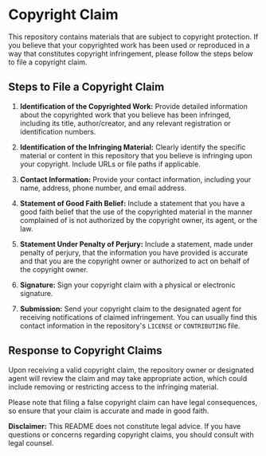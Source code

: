 # Copyright Claim

This repository contains materials that are subject to copyright protection. If you believe that your copyrighted work has been used or reproduced in a way that constitutes copyright infringement, please follow the steps below to file a copyright claim.

## Steps to File a Copyright Claim

1. **Identification of the Copyrighted Work:** Provide detailed information about the copyrighted work that you believe has been infringed, including its title, author/creator, and any relevant registration or identification numbers.

2. **Identification of the Infringing Material:** Clearly identify the specific material or content in this repository that you believe is infringing upon your copyright. Include URLs or file paths if applicable.

3. **Contact Information:** Provide your contact information, including your name, address, phone number, and email address.

4. **Statement of Good Faith Belief:** Include a statement that you have a good faith belief that the use of the copyrighted material in the manner complained of is not authorized by the copyright owner, its agent, or the law.

5. **Statement Under Penalty of Perjury:** Include a statement, made under penalty of perjury, that the information you have provided is accurate and that you are the copyright owner or authorized to act on behalf of the copyright owner.

6. **Signature:** Sign your copyright claim with a physical or electronic signature.

7. **Submission:** Send your copyright claim to the designated agent for receiving notifications of claimed infringement. You can usually find this contact information in the repository's `LICENSE` or `CONTRIBUTING` file.

## Response to Copyright Claims

Upon receiving a valid copyright claim, the repository owner or designated agent will review the claim and may take appropriate action, which could include removing or restricting access to the infringing material.

Please note that filing a false copyright claim can have legal consequences, so ensure that your claim is accurate and made in good faith.

**Disclaimer:** This README does not constitute legal advice. If you have questions or concerns regarding copyright claims, you should consult with legal counsel.
